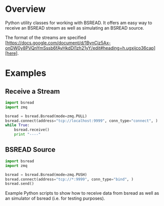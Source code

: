 # Overview
Python utility classes for working with BSREAD. 
It offers am easy way to receive an BSREAD stream as well as simulating an BSREAD source.

The format of the streams are specified
[https://docs.google.com/document/d/1BynCjz5Ax-onDW0y8PVQnYmSssb6fAyHkdDl1zh21yY/edit#heading=h.ugxijco36cap][here].

# Examples

## Receive a Stream

```python
import bsread
import zmq

bsread = bsread.Bsread(mode=zmq.PULL)
bsread.connect(address="tcp://localhost:9999", conn_type="connect", )
while True:
    bsread.receive()
    print "----"
```

## BSREAD Source

```python
import bsread
import zmq

bsread = bsread.Bsread(mode=zmq.PUSH)
bsread.connect(address="tcp://*:9999", conn_type="bind", )
bsread.send()
```





Example Python scripts to show how to receive data from bsread as well as an simulator of bsread (i.e. for testing purposes).
